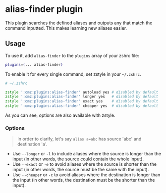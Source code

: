 # alias-finder plugin

This plugin searches the defined aliases and outputs any that match the command
inputted. This makes learning new aliases easier.

## Usage

To use it, add `alias-finder` to the `plugins` array of your zshrc file:

```sh
plugins=(... alias-finder)
```

To enable it for every single command, set zstyle in your `~/.zshrc`.

```zsh
# ~/.zshrc

zstyle ':omz:plugins:alias-finder' autoload yes # disabled by default
zstyle ':omz:plugins:alias-finder' longer yes   # disabled by default
zstyle ':omz:plugins:alias-finder' exact yes    # disabled by default
zstyle ':omz:plugins:alias-finder' cheaper yes  # disabled by default
```

As you can see, options are also available with zstyle.

### Options

> In order to clarify, let's say `alias a=abc` has source 'abc' and destination
> 'a'.

-   Use `--longer` or `-l` to include aliases where the source is longer than
    the input (in other words, the source could contain the whole input).
-   Use `--exact` or `-e` to avoid aliases where the source is shorter than the
    input (in other words, the source must be the same with the input).
-   Use `--cheaper` or `-c` to avoid aliases where the destination is longer
    than the input (in other words, the destination must be the shorter than the
    input).
